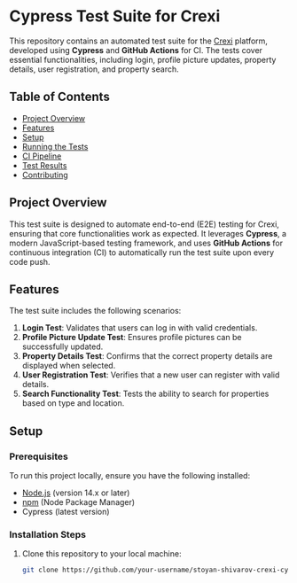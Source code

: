 # Cypress Test Suite for Crexi

This repository contains an automated test suite for the [Crexi](https://www.crexi.com/) platform, developed using **Cypress** and **GitHub Actions** for CI. The tests cover essential functionalities, including login, profile picture updates, property details, user registration, and property search.

## Table of Contents
- [Project Overview](#project-overview)
- [Features](#features)
- [Setup](#setup)
- [Running the Tests](#running-the-tests)
- [CI Pipeline](#ci-pipeline)
- [Test Results](#test-results)
- [Contributing](#contributing)

## Project Overview
This test suite is designed to automate end-to-end (E2E) testing for Crexi, ensuring that core functionalities work as expected. It leverages **Cypress**, a modern JavaScript-based testing framework, and uses **GitHub Actions** for continuous integration (CI) to automatically run the test suite upon every code push.

## Features
The test suite includes the following scenarios:
1. **Login Test**: Validates that users can log in with valid credentials.
2. **Profile Picture Update Test**: Ensures profile pictures can be successfully updated.
3. **Property Details Test**: Confirms that the correct property details are displayed when selected.
4. **User Registration Test**: Verifies that a new user can register with valid details.
5. **Search Functionality Test**: Tests the ability to search for properties based on type and location.

## Setup

### Prerequisites
To run this project locally, ensure you have the following installed:
- [Node.js](https://nodejs.org/) (version 14.x or later)
- [npm](https://www.npmjs.com/) (Node Package Manager)
- Cypress (latest version)

### Installation Steps
1. Clone this repository to your local machine:
   ```bash
   git clone https://github.com/your-username/stoyan-shivarov-crexi-cypress.git
